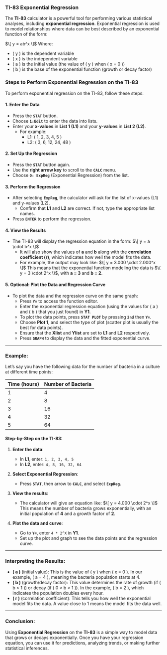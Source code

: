 ### **TI-83 Exponential Regression**

The **TI-83** calculator is a powerful tool for performing various statistical analyses, including **exponential regression**. Exponential regression is used to model relationships where data can be best described by an exponential function of the form:

$\[
y = ab^x
\]$
Where:
- \( y \) is the dependent variable
- \( x \) is the independent variable
- \( a \) is the initial value (the value of \( y \) when \( x = 0 \))
- \( b \) is the base of the exponential function (growth or decay factor)

### **Steps to Perform Exponential Regression on the TI-83**

To perform exponential regression on the TI-83, follow these steps:

#### **1. Enter the Data**
- Press the **`STAT`** button.
- Choose **`1:Edit`** to enter the data into lists. 
- Enter your **x-values** in **List 1 (L1)** and your **y-values** in **List 2 (L2)**.
  - For example:
    - L1: \( 1, 2, 3, 4, 5 \)
    - L2: \( 3, 6, 12, 24, 48 \)

#### **2. Set Up the Regression**
- Press the **`STAT`** button again.
- Use the **right arrow key** to scroll to the **`CALC`** menu.
- Choose **`0: ExpReg`** (Exponential Regression) from the list.

#### **3. Perform the Regression**
- After selecting **`ExpReg`**, the calculator will ask for the list of x-values (L1) and y-values (L2).
  - Confirm that **L1** and **L2** are correct. If not, type the appropriate list names.
- Press **`ENTER`** to perform the regression.

#### **4. View the Results**
- The TI-83 will display the regression equation in the form:
  $\[
  y = a \cdot b^x
  \]$
  - It will also show the values of **a** and **b** along with the **correlation coefficient (r)**, which indicates how well the model fits the data.
  - For example, the output may look like:
    $\[
    y = 3.000 \cdot 2.000^x
    \]$
    This means that the exponential function modeling the data is $\( y = 3 \cdot 2^x \)$, with **a = 3** and **b = 2**.

#### **5. Optional: Plot the Data and Regression Curve**
- To plot the data and the regression curve on the same graph:
  - Press **`Y=`** to access the function editor.
  - Enter the exponential regression equation (using the values for \( a \) and \( b \) that you just found) in **Y1**.
  - To plot the data points, press **`STAT PLOT`** by pressing **`2nd`** then **`Y=`**.
  - Choose **Plot 1**, and select the type of plot (scatter plot is usually the best for data points).
  - Ensure that the **Xlist** and **Ylist** are set to **L1** and **L2** respectively.
  - Press **`GRAPH`** to display the data and the fitted exponential curve.

---

### **Example:**

Let’s say you have the following data for the number of bacteria in a culture at different time points:

| Time (hours) | Number of Bacteria |
|--------------|--------------------|
| 1            | 4                  |
| 2            | 8                  |
| 3            | 16                 |
| 4            | 32                 |
| 5            | 64                 |

#### **Step-by-Step on the TI-83:**
1. **Enter the data**:
   - In **L1**, enter: `1, 2, 3, 4, 5`
   - In **L2**, enter: `4, 8, 16, 32, 64`

2. **Select Exponential Regression**:
   - Press **`STAT`**, then arrow to **`CALC`**, and select **`ExpReg`**.
   
3. **View the results**:
   - The calculator will give an equation like:
     $\[
     y = 4.000 \cdot 2^x
     \]$
   This means the number of bacteria grows exponentially, with an initial population of **4** and a growth factor of **2**.

4. **Plot the data and curve**:
   - Go to **`Y=`**, enter `4 * 2^X` in **Y1**.
   - Set up the plot and graph to see the data points and the regression curve.

---

### **Interpreting the Results:**

- **\( a \)** (initial value): This is the value of \( y \) when \( x = 0 \). In our example, \( a = 4 \), meaning the bacteria population starts at 4.
- **\( b \)** (growth/decay factor): This value determines the rate of growth (if \( b > 1 \)) or decay (if \( 0 < b < 1 \)). In the example, \( b = 2 \), which indicates the population doubles every hour.
- **\( r \)** (correlation coefficient): This tells you how well the exponential model fits the data. A value close to 1 means the model fits the data well.

---

### **Conclusion:**

Using **Exponential Regression** on the **TI-83** is a simple way to model data that grows or decays exponentially. Once you have your regression equation, you can use it for predictions, analyzing trends, or making further statistical inferences.
